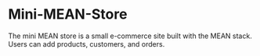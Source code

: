 # Mini-MEAN-Store

The mini MEAN store is a small e-commerce site built with the MEAN stack. Users can add products, customers, and orders.
